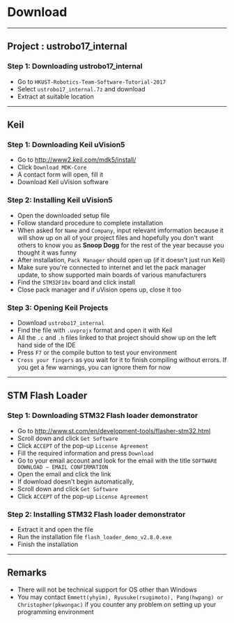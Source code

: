 # Download

---

## Project : ustrobo17_internal

### Step 1: Downloading ustrobo17_internal

* Go to ```HKUST-Robotics-Team-Software-Tutorial-2017```
* Select ```ustrobo17_internal.7z``` and download
* Extract at suitable location
---

## Keil

### Step 1: Downloading Keil uVision5

* Go to http://www2.keil.com/mdk5/install/
* Click ```Download MDK-Core```
* A contact form will open, fill it
* Download Keil uVision software

### Step 2: Installing Keil uVision5

* Open the downloaded setup file
* Follow standard procedure to complete installation
* When asked for ```Name``` and ```Company```, input relevant imformation because it will show up on all of your project files and hopefully you don't want others to know you as **Snoop Dogg** for the rest of the year because you thought it was funny
* After installation, ```Pack Manager``` should open up (if it doesn't just run Keil)
* Make sure you're connected to internet and let the pack manager update, to show supported main boards of various manufacturers
* Find the ```STM32F10x``` board and click install
* Close pack manager and if uVision opens up, close it too

### Step 3: Opening Keil Projects
* Download ```ustrobo17_internal```
* Find the file with ```.uvprojx``` format and open it with Keil
* All the ```.c``` and ```.h``` files linked to that project should show up on the left hand side of the IDE
* Press ```F7``` or the compile button to test your environment
* ```Cross your fingers``` as you wait for it to finish compiling without errors. If you get a few warnings, you can ignore them for now
---

## STM Flash Loader

### Step 1: Downloading STM32 Flash loader demonstrator

* Go to http://www.st.com/en/development-tools/flasher-stm32.html
* Scroll down and click ```Get Software```
* Click ```ACCEPT``` of the pop-up ```License Agreement```
* Fill the required information and press ```Download```
* Go to your email account and look for the email with the title ```SOFTWARE DOWNLOAD – EMAIL CONFIRMATION```
* Open the email and click the link
* If download doesn't begin automatically,
* Scroll down and click ```Get Software```
* Click ```ACCEPT``` of the pop-up ```License Agreement```

### Step 2: Installing STM32 Flash loader demonstrator

* Extract it and open the file
* Run the installation file ```flash_loader_demo_v2.8.0.exe```
* Finish the installation
---

## Remarks

* There will not be technical support for OS other than Windows
* You may contact ```Emmett(yhyim), Ryusuke(rsugimoto), Pang(hwpang) or Christopher(pkwongac)``` if you counter any problem on setting up your programming environment
